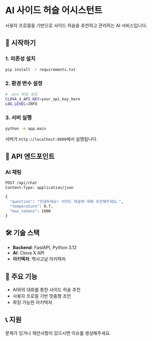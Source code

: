 # AI 사이드 허슬 어시스턴트

사용자 프로필을 기반으로 사이드 허슬을 추천하고 관리하는 AI 서비스입니다.

## 🚀 시작하기

### 1. 의존성 설치

```bash
pip install -r requirements.txt
```

### 2. 환경 변수 설정

```bash
# .env 파일 생성
CLOVA_X_API_KEY=your_api_key_here
LOG_LEVEL=INFO
```

### 3. 서버 실행

```bash
python -m app.main
```

서버가 `http://localhost:8000`에서 실행됩니다.

## 📡 API 엔드포인트

### AI 채팅

```bash
POST /api/chat
Content-Type: application/json

{
  "question": "안녕하세요! 사이드 허슬에 대해 조언해주세요.",
  "temperature": 0.7,
  "max_tokens": 1000
}
```

## 🛠️ 기술 스택

- **Backend**: FastAPI, Python 3.12
- **AI**: Clova X API
- **아키텍처**: 헥사고날 아키텍처

## 🔧 주요 기능

- AI와의 대화를 통한 사이드 허슬 추천
- 사용자 프로필 기반 맞춤형 조언
- 확장 가능한 아키텍처

## 📞 지원

문제가 있거나 제안사항이 있으시면 이슈를 생성해주세요.